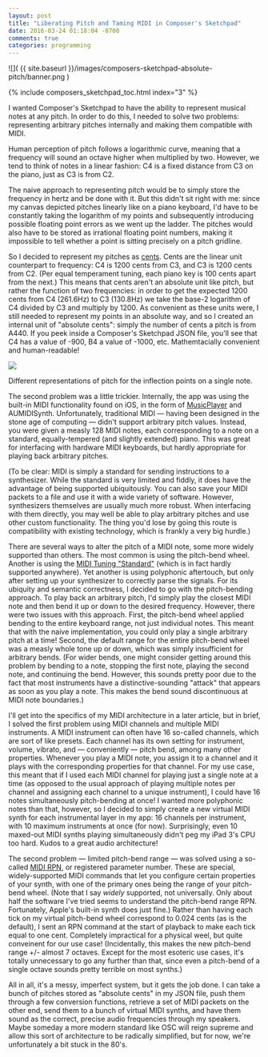 ```yaml
---
layout: post
title: "Liberating Pitch and Taming MIDI in Composer's Sketchpad"
date: 2016-03-24 01:18:04 -0700
comments: true
categories: programming
---
```


![]( {{ site.baseurl }}/images/composers-sketchpad-absolute-pitch/banner.png )

{% include composers_sketchpad_toc.html index="3" %}

I wanted Composer's Sketchpad to have the ability to represent musical notes at any pitch. In order to do this, I needed to solve two problems: representing arbitrary pitches internally and making them compatible with MIDI.

<!--more-->

Human perception of pitch follows a logarithmic curve, meaning that a frequency will sound an octave higher when multiplied by two. However, we tend to think of notes in a linear fashion: C4 is a fixed distance from C3 on the piano, just as C3 is from C2.

The naive approach to representing pitch would be to simply store the frequency in hertz and be done with it. But this didn't sit right with me: since my canvas depicted pitches linearly like on a piano keyboard, I'd have to be constantly taking the logarithm of my points and subsequently introducing possible floating point errors as we went up the ladder. The pitches would also have to be stored as irrational floating point numbers, making it impossible to tell whether a point is sitting precisely on a pitch gridline.

So I decided to represent my pitches as [cents][cents]. Cents are the linear unit counterpart to frequency: C4 is 1200 cents from C3, and C3 is 1200 cents from C2. (Per equal temperament tuning, each piano key is 100 cents apart from the next.) This means that cents aren't an absolute unit like pitch, but rather the function of two frequencies: in order to get the expected 1200 cents from C4 (261.6Hz) to C3 (130.8Hz) we take the base-2 logarithm of C4 divided by C3 and multiply by 1200. As convenient as these units were, I still needed to represent my points in an absolute way, and so I created an internal unit of "absolute cents": simply the number of cents a pitch is from A440. If you peek inside a Composer's Sketchpad JSON file, you'll see that C4 has a value of -900, B4 a value of -1000, etc. Mathemtacially convenient and human-readable!

<div class="caption">
<img src="{{ site.baseurl }}/images/composers-sketchpad-absolute-pitch/cents.png">
<p>Different representations of pitch for the inflection points on a single note.</p>
</div>

The second problem was a little trickier. Internally, the app was using the built-in MIDI functionality found on iOS, in the form of [MusicPlayer][musicplayer] and AUMIDISynth. Unfortunately, traditional MIDI — having been designed in the stone age of computing — didn't support arbitrary pitch values. Instead, you were given a measly 128 MIDI notes, each corresponding to a note on a standard, equally-tempered (and slightly extended) piano. This was great for interfacing with hardware MIDI keyboards, but hardly appropriate for playing back arbitrary pitches.

(To be clear: MIDI is simply a standard for sending instructions to a synthesizer. While the standard is very limited and fiddly, it does have the advantage of being supported ubiquitously. You can also save your MIDI packets to a file and use it with a wide variety of software. However, synthesizers themselves are usually much more robust. When interfacing with them directly, you may well be able to play arbitrary pitches and use other custom functionality. The thing you'd lose by going this route is compatibility with existing technology, which is frankly a very big hurdle.)

There are several ways to alter the pitch of a MIDI note, some more widely supported than others. The most common is using the pitch-bend wheel. Another is using the [MIDI Tuning "Standard"][midi_tuning_standard] (which is in fact hardly supported anywhere). Yet another is using polyphonic aftertouch, but only after setting up your synthesizer to correctly parse the signals. For its ubiquity and semantic correctness, I decided to go with the pitch-bending approach. To play back an arbitrary pitch, I'd simply play the closest MIDI note and then bend it up or down to the desired frequency. However, there were two issues with this approach. First, the pitch-bend wheel applied bending to the entire keyboard range, not just individual notes. This meant that with the naive implementation, you could only play a single arbitrary pitch at a time! Second, the default range for the entire pitch-bend wheel was a measly whole tone up or down, which was simply insufficient for arbitrary bends. (For wider bends, one might consider getting around this problem by bending to a note, stopping the first note, playing the second note, and continuing the bend. However, this sounds pretty poor due to the fact that most instruments have a distinctive-sounding "attack" that appears as soon as you play a note. This makes the bend sound discontinuous at MIDI note boundaries.)

I'll get into the specifics of my MIDI architecture in a later article, but in brief, I solved the first problem using MIDI channels and multiple MIDI instruments. A MIDI instrument can often have 16 so-called channels, which are sort of like presets. Each channel has its own setting for instrument, volume, vibrato, and — conveniently — pitch bend, among many other properties. Whenever you play a MIDI note, you assign it to a channel and it plays with the corresponding properties for that channel. For my use case, this meant that if I used each MIDI channel for playing just a single note at a time (as opposed to the usual approach of playing multiple notes per channel and assigning each channel to a unique instrument), I could have 16 notes simultaneously pitch-bending at once! I wanted more polyphonic notes than that, however, so I decided to simply create a new virtual MIDI synth for each instrumental layer in my app: 16 channels per instrument, with 10 maximum instruments at once (for now). Surprisingly, even 10 maxed-out MIDI synths playing simultaneously didn't peg my iPad 3's CPU too hard. Kudos to a great audio architecture!

The second problem — limited pitch-bend range — was solved using a so-called [MIDI RPN][midi_rpn], or registered parameter number. These are special, widely-supported MIDI commands that let you configure certain properties of your synth, with one of the primary ones being the range of your pitch-bend wheel. (Note that I say *widely* supported, not universally. Only about half the software I've tried seems to understand the pitch-bend range RPN. Fortunately, Apple's built-in synth does just fine.) Rather than having each tick on my virtual pitch-bend wheel correspond to 0.024 cents (as is the default), I sent an RPN command at the start of playback to make each tick equal to one cent. Completely impractical for a physical weel, but quite conveinent for our use case! (Incidentally, this makes the new pitch-bend range +/- almost 7 octaves. Except for the most esoteric use cases, it's totally unnecessary to go any further than that, since even a pitch-bend of a single octave sounds pretty terrible on most synths.)

All in all, it's a messy, imperfect system, but it gets the job done. I can take a bunch of pitches stored as "absolute cents" in my JSON file, push them through a few conversion functions, retrieve a set of MIDI packets on the other end, send them to a bunch of virtual MIDI synths, and have them sound as the correct, precise audio frequencies through my speakers. Maybe someday a more modern standard like OSC will reign supreme and allow this sort of architecture to be radically simplified, but for now, we're unfortunately a bit stuck in the 80's.

[cents]: https://en.wikipedia.org/wiki/Cent_(music)
[musicplayer]: https://developer.apple.com/library/ios/documentation/AudioToolbox/Reference/MusicPlayerServices_Reference/index.html
[midi_tuning_standard]: https://en.wikipedia.org/wiki/MIDI_Tuning_Standard
[midi_rpn]: http://www.blitter.com/~russtopia/MIDI/~jglatt/tech/midispec/rpn.htm